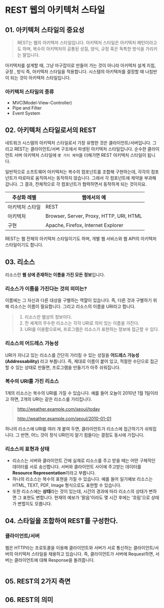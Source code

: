 # REST 웹의 아키텍처 스타일

## 01. 아키텍처 스타일의 중요성

> REST는 웹의 아키텍처 스타일입니다. 아키텍처 스타일은 아키텍처 패턴이라고도 하며, 복수의 아키텍처의 공통된 성질, 양식, 규정 혹은 독특한 방식을 가리키는 말입니다.

아키텍처를 설계할 때, 그냥 마구잡이로 만들어 가는 것이 아니라 아키텍처 설계 지침, 규정 , 방식 즉, 아키텍처 스타일을 적용합니다. 시스템의 아키텍처를 결정할 때 나침반이 되는 것이 아키텍처 스타일입니다.

### 아키텍처 스타일의 종류

* MVC(Model-View-Controller)
* Pipe and Filter
* Event System

## 02. 아키텍처 스타일로서의 REST

네트워크 시스템의 아키텍처 스타일로서 가장 유명한 것은 클라이언트/서버입니다. 그리고 REST는 클라이언트/서버 구조에서 파생된 아키텍처 스타일입니다. 순수한 클라이언트 서버 아키텍처 스타일에 `몇 가지 제약`을 더해가면 REST 아키텍처 스타일이 됩니다.

일반적으로 소프트웨어 아키텍처는 복수의 컴포넌트를 조합해 구현하는데, 각각의 컴포넌트가 따로따로 움직여서는 동작하지 않습니다. 그래서 각 컴포넌트에 제약을 부과해 갑니다. 그 결과, 전체적으로 각 컴포넌트가 협력하면서 동작하게 되는 것이지요.

| 추상화 레벨     | 웹에서의 예                             |
| --------------- | --------------------------------------- |
| 아키텍처 스타일 | REST                                    |
| 아키텍처        | Browser, Server, Proxy, HTTP, URI, HTML |
| 구현            | Apache, Firefox, Internet Explorer      |

REST는 웹 전체의 아키텍처 스타일이기도 하며, 개별 웹 서비스와 웹 API의 아키텍처 스타일이기도 합니다.

## 03. 리소스

리소스란 **웹 상에 존재하는 이름을 가진 모든 정보**입니다.

### 리소스가 이름을 가진다는 것의 의미는?

이름에는 그 자신과 다른 대상을 구별하는 역햘이 있습니다. 즉, 다른 것과 구별하기 위해 리소스는 이름이 필요합니다. 그리고 리소스의 이름을 URI라고 합니다.



> 1. 리소스란 웹상의 정보이다.
> 2. 전 세계의 무수한 리소스는 각각 URI로 의미 있는 이름을 가진다.
> 3. URI를 이용함으로써, 프로그램은 리소스가 표현하는 정보에 접근할 수 있다.



### 리소스의 어드레스 가능성

URI가 지니고 있는 리소스를 간단히 가리킬 수 있는 성질을 **어드레스 가능성(Addressability)** 라고 부릅니다. 즉, 제대로 이름이 붙어 있고, 적절한 수단으로 접근할 수 있는 상태로 만들면, 프로그램을 만들기가 아주 쉬워집니다.



### 복수의 URI를 가진 리소스

1개의 리소스는 복수의 URI를 가질 수 있습니다. 예를 들어 오늘이 2010년 1월 1일이라고 하면, 2개의 URI는 같은 리소스를 가리킵니다.

> http://weather.example.com/seoul/today
>
> http://weather.example.com/seoul/2010-01-01

하나의 리소스에 URI를 여러 개 붙여 두면, 클라이언트가 리소스에 접근하기가 쉬워집니다. 그 반면, 어느 것이 정식 URI인지 알기 힘들다는 결점도 동시에 가집니다.



### 리소스의 표현과 상태

* 리소스는 서버와 클라이언트 간에 실제로 리소스를 주고 받을 때는 어떤 구체적인 데이터를 서로 송신합니다. 서버와 클라이언트 사이에 주고받는 데이터를 **Resource Representation**이라고 부릅니다.
* 하나의 리소스는 복수의 표현을 가질 수 있습니다. 예를 들어 일기예보 리소스는 HTML, TEXT, PDF, Image 형식으로도 표현할 수 있습니다.
* 또한 리소스에는 **상태**라는 것이 있는데, 시간의 경과에 따라 리소스의 상태가 변하면 그 표현도 변합니다. 현재의 예보가 '맑음'이라도 몇 시간 후에는 '흐림'으로 상태가 변할지도 모릅니다.

## 04. 스타일을 조합하여 REST를 구성한다.

### 클라이언트/서버

웹은 HTTP라는 프로토콜을 이용해 클라이언트와 서버가 서로 통신하는 클라이언트/서버의 아키텍처 스타일을 채용하고 있습니다. 즉, 클라이언트가 서버에 Request하면, 서버는 클라이언트에 대해 Response을 돌려줍니다.

![]()

## 05. REST의 2가지 측면

## 06. REST의 의미

